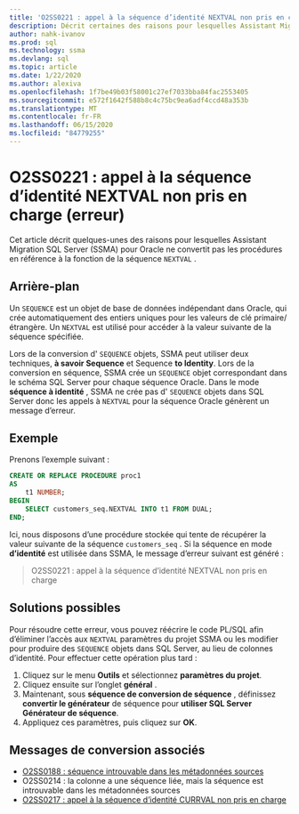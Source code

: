 ```yaml
---
title: 'O2SS0221 : appel à la séquence d’identité NEXTVAL non pris en charge (erreur)'
description: Décrit certaines des raisons pour lesquelles Assistant Migration SQL Server (SSMA) pour Oracle ne convertit pas les procédures en référence à la fonction NEXTVAL de la séquence.
author: nahk-ivanov
ms.prod: sql
ms.technology: ssma
ms.devlang: sql
ms.topic: article
ms.date: 1/22/2020
ms.author: alexiva
ms.openlocfilehash: 1f7be49b03f58001c27ef7033bba84fac2553405
ms.sourcegitcommit: e572f1642f588b8c4c75bc9ea6adf4ccd48a353b
ms.translationtype: MT
ms.contentlocale: fr-FR
ms.lasthandoff: 06/15/2020
ms.locfileid: "84779255"
---
```

# <a name="o2ss0221-call-to-identity-sequence-nextval-not-supported-error"></a>O2SS0221 : appel à la séquence d’identité NEXTVAL non pris en charge (erreur)

Cet article décrit quelques-unes des raisons pour lesquelles Assistant Migration SQL Server (SSMA) pour Oracle ne convertit pas les procédures en référence à la fonction de la séquence `NEXTVAL` .

## <a name="background"></a>Arrière-plan

Un `SEQUENCE` est un objet de base de données indépendant dans Oracle, qui crée automatiquement des entiers uniques pour les valeurs de clé primaire/étrangère. Un `NEXTVAL` est utilisé pour accéder à la valeur suivante de la séquence spécifiée.

Lors de la conversion d' `SEQUENCE` objets, SSMA peut utiliser deux techniques, **à savoir Sequence** et Sequence **to Identity**. Lors de la conversion en séquence, SSMA crée un `SEQUENCE` objet correspondant dans le schéma SQL Server pour chaque séquence Oracle. Dans le mode **séquence à identité** , SSMA ne crée pas d' `SEQUENCE` objets dans SQL Server donc les appels à `NEXTVAL` pour la séquence Oracle génèrent un message d’erreur.

## <a name="example"></a>Exemple

Prenons l’exemple suivant :

```sql
CREATE OR REPLACE PROCEDURE proc1
AS
    t1 NUMBER;
BEGIN
    SELECT customers_seq.NEXTVAL INTO t1 FROM DUAL;
END;
```

Ici, nous disposons d’une procédure stockée qui tente de récupérer la valeur suivante de la séquence `customers_seq` . Si la séquence en mode **d’identité** est utilisée dans SSMA, le message d’erreur suivant est généré :

> O2SS0221 : appel à la séquence d’identité NEXTVAL non pris en charge

## <a name="possible-remedies"></a>Solutions possibles

Pour résoudre cette erreur, vous pouvez réécrire le code PL/SQL afin d’éliminer l’accès aux `NEXTVAL` paramètres du projet SSMA ou les modifier pour produire des `SEQUENCE` objets dans SQL Server, au lieu de colonnes d’identité. Pour effectuer cette opération plus tard :

1. Cliquez sur le menu **Outils** et sélectionnez **paramètres du projet**.
2. Cliquez ensuite sur l’onglet **général** .
3. Maintenant, sous **séquence de conversion de séquence** , définissez **convertir le générateur** de séquence pour **utiliser SQL Server Générateur de séquence**.
4. Appliquez ces paramètres, puis cliquez sur **OK**.

## <a name="related-conversion-messages"></a>Messages de conversion associés

* [O2SS0188 : séquence introuvable dans les métadonnées sources](o2ss0188.md)
* O2SS0214 : la colonne a une séquence liée, mais la séquence est introuvable dans les métadonnées sources
* [O2SS0217 : appel à la séquence d’identité CURRVAL non pris en charge](o2ss0217.md)
